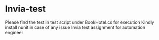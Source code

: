 # Invia-test
Please find the test in test script under BookHotel.cs for execution
Kindly install nunit in case of any issue
Invia test assignment for automation engineer
